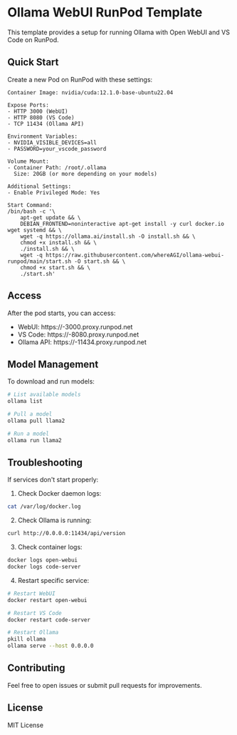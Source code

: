 # Ollama WebUI RunPod Template

This template provides a setup for running Ollama with Open WebUI and VS Code on RunPod.

## Quick Start

Create a new Pod on RunPod with these settings:

```
Container Image: nvidia/cuda:12.1.0-base-ubuntu22.04

Expose Ports:
- HTTP 3000 (WebUI)
- HTTP 8080 (VS Code)
- TCP 11434 (Ollama API)

Environment Variables:
- NVIDIA_VISIBLE_DEVICES=all
- PASSWORD=your_vscode_password

Volume Mount:
- Container Path: /root/.ollama
  Size: 20GB (or more depending on your models)

Additional Settings:
- Enable Privileged Mode: Yes

Start Command:
/bin/bash -c '\
    apt-get update && \
    DEBIAN_FRONTEND=noninteractive apt-get install -y curl docker.io wget systemd && \
    wget -q https://ollama.ai/install.sh -O install.sh && \
    chmod +x install.sh && \
    ./install.sh && \
    wget -q https://raw.githubusercontent.com/whereAGI/ollama-webui-runpod/main/start.sh -O start.sh && \
    chmod +x start.sh && \
    ./start.sh'
```

## Access

After the pod starts, you can access:
- WebUI: https://<pod-id>-3000.proxy.runpod.net
- VS Code: https://<pod-id>-8080.proxy.runpod.net
- Ollama API: https://<pod-id>-11434.proxy.runpod.net

## Model Management

To download and run models:

```bash
# List available models
ollama list

# Pull a model
ollama pull llama2

# Run a model
ollama run llama2
```

## Troubleshooting

If services don't start properly:

1. Check Docker daemon logs:
```bash
cat /var/log/docker.log
```

2. Check Ollama is running:
```bash
curl http://0.0.0.0:11434/api/version
```

3. Check container logs:
```bash
docker logs open-webui
docker logs code-server
```

4. Restart specific service:
```bash
# Restart WebUI
docker restart open-webui

# Restart VS Code
docker restart code-server

# Restart Ollama
pkill ollama
ollama serve --host 0.0.0.0
```

## Contributing

Feel free to open issues or submit pull requests for improvements.

## License

MIT License